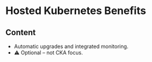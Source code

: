 # Hosted Kubernetes Benefits

## Content

- Automatic upgrades and integrated monitoring.
- ⚠️ Optional – not CKA focus.
